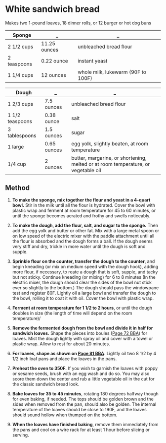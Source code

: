 White sandwich bread
====================

Makes two 1-pound loaves, 18 dinner rolls, or 12 burger or hot dog buns

Sponge | _ | _
--- | --- | ---
2 1/2 cups | 11.25 ounces | unbleached bread flour
2 teaspoons | 0.22 ounce | instant yeast
1 1/4 cups | 12 ounces | whole milk, lukewarm (90F to 100F)

Dough | _ | _
--- | --- | ---
1 2/3 cups | 7.5 ounces | unbleached bread flour
1 1/2 teaspoons | 0.38 ounce | salt
3 tablespoons | 1.5 ounces | sugar
1 large | 0.65 ounces | egg yolk, slightly beaten, at room temperature
1/4 cup | 2 ounces | butter, margarine, or shortening, melted or at room temperature, or vegetable oil


Method
------

1. **To make the sponge, mix together the flour and yeast in a 4-quart bowl.** Stir in the milk until all the flour is hydrated. Cover the bowl with plastic wrap and ferment at room temperature for 45 to 60 minutes, or until the sponge becomes aerated and frothy and swells noticeably.

2. **To make the dough, add the flour, salt, and sugar to the sponge.** Then add the egg yolk and butter or other fat. Mix with a large metal spoon or on low speed of the electric mixer with the paddle attachment until all the flour is absorbed and the dough forms a ball. If the dough seems very stiff and dry, trickle in more water until the dough is soft and supple.

3. **Sprinkle flour on the counter, transfer the dough to the counter**, and begin kneading (or mix on medium speed with the dough hook), adding more flour, if necessary, to reate a dough that is soft, supple, and tacky but not sticky. Continue kneading (or mixing) for 6 to 8 minutes (In the electric mixer, the dough should clear the sides of the bowl nut stick ever so slightly to the bottom.) The dough should pass the windowpane test and register 80F. Lightly oil a large bowl and transfer the dough to the bowl, rolling it to coat it with oil. Cover the bowl with plastic wrap.

4. **Ferment at room temperature for 1 1/2 to 2 hours**, or until the dough doubles in size (the length of time will depend on the room temperature)/

5. **Remove the fermented dough from the bowl and divide it in half for sandwich loaves.** Shape the pieces into boules ([Page 72 BBA](http://www.amazon.com/The-Bread-Bakers-Apprentice-Extraordinary/dp/1580082688)) for loaves. Mist the dough lightly with spray oil and cover with a towel or plastic wrap. Allow to rest for about 20 minutes.

6. **For loaves, shape as shown on [Page 81 BBA](http://www.amazon.com/The-Bread-Bakers-Apprentice-Extraordinary/dp/1580082688)**. Lightly oil two 8 1/2 by 4 1/2 inch loaf pans and place the loaves in the pans.

7. **Preheat the oven to 350F.** If you wish to garnish the loaves with poppy or sesame seeds, brush with an egg wash and do so. You may also score them down the center and rub a little vegetable oil in the cut for the classic sandwich bread look.

8. **Bake loaves for 35 to 45 minutes**, rotating 180 degrees halfway though for even baking, if needed. The tops should be golden brown and the sides when removed from the pan, should also be golden. The internal temperature of the loaves should be close to 190F, and the loaves should sound hollow when thumped on the bottom.

9. **When the loaves have finished baking**, remove them immediately from the pans and cool on a wire rack for at least 1 hour before slicing or serving.

